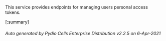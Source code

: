 






This service provides endpoints for managing users personal access tokens.

[:summary]

###### Auto generated by Pydio Cells Enterprise Distribution v2.2.5 on 6-Apr-2021
